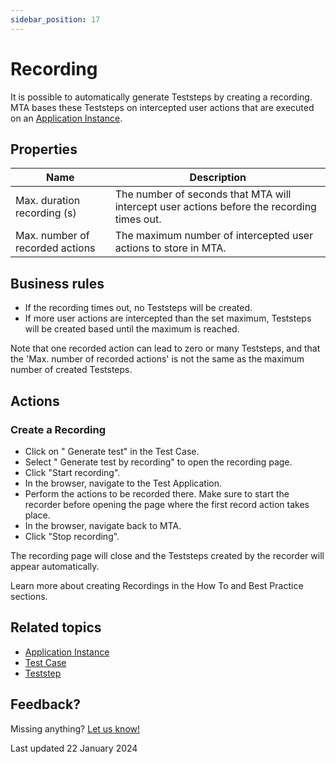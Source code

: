 ```yaml
---
sidebar_position: 17
---
```



# Recording

It is possible to automatically generate Teststeps by creating a recording. MTA bases these Teststeps on intercepted user actions that are executed on an [Application Instance](application-instance). 

## Properties
| Name                            | Description                                                                                |
| ------------------------------- | ------------------------------------------------------------------------------------------ |
| Max. duration recording (s)     | The number of seconds that MTA will intercept user actions before the recording times out. |
| Max. number of recorded actions | The maximum number of intercepted user actions to store in MTA.                            |

## Business rules 
- If the recording times out, no Teststeps will be created. 
- If more user actions are intercepted than the set maximum, Teststeps will be created based until the maximum is reached.

Note that one recorded action can lead to zero or many Teststeps, and that the 'Max. number of recorded actions' is not the same as the maximum number of created Teststeps.

## Actions

### Create a Recording

- Click on "<i class="fas fa-wand-magic-sparkles"></i> Generate test" in the Test Case.
- Select "<i class="fas fa-wand-magic-sparkles"></i> Generate test by recording" to open the recording page.
- Click "Start recording".
- In the browser, navigate to the Test Application.
- Perform the actions to be recorded there. Make sure to start the recorder before opening the page where the first record action takes place.
- In the browser, navigate back to MTA.
- Click "Stop recording".

The recording page will close and the Teststeps created by the recorder will appear automatically. 

Learn more about creating Recordings in the How To and Best Practice sections.


## Related topics
- [Application Instance](application-instance)
- [Test Case](test-case)
- [Teststep](teststep)


## Feedback?
Missing anything? [Let us know!](mailto:support@menditect.com)

Last updated 22 January 2024